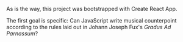 As is the way, this project was bootstrapped with Create React App.

The first goal is specific:
Can JavaScript write musical counterpoint according to the rules laid out in Johann Joseph Fux's *Gradus Ad Parnassum*?
